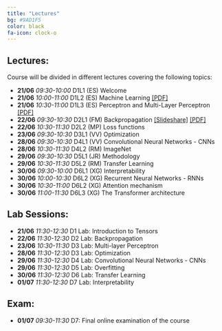 ```yaml
---
title: "Lectures"
bg: #9AD1F5
color: black
fa-icon: clock-o
---
```


## Lectures: 
Course will be divided in different lectures covering the following topics:

* **21/06** *09:30-10:00* D1L1 (ES) Welcome  
* **21/06** *10:00-11:00* D1L2 (ES) Machine Learning [[PDF]][idl-2020-d1l2-slides]
* **21/06** *10:30-11:00* D1L3 (ES) Perceptron and Multi-Layer Perceptron [[PDF]][idl-2020-d1l3-slides]
* **22/06** *09:30-10:30* D2L1 (FM) Backpropagation [[Slideshare]][idl-2020-d2l1-slideshare] [[PDF]][idl-2020-d2l1-pdf]
* **22/06** *10:30-11:30* D2L2 (MP) Loss functions
* **23/06** *09:30-10:30* D3L1 (VV) Optimization
* **28/06** *09:30-10:30* D4L1 (VV) Convolutional Neural Networks - CNNs
* **28/06** *10:30-11:30* D4L2 (RM) ImageNet
* **29/06** *09:30-10:30* D5L1 (JR) Methodology
* **29/06** *10:30-11:30* D5L2 (RM) Transfer Learning
* **30/06** *09:30-10:00* D6L1 (XG) Interpretability
* **30/06** *10:00-10:30* D6L2 (XG) Recurrent Neural Networks - RNNs
* **30/06** *10:30-11:00* D6L2 (XG) Attention mechanism
* **30/06** *11:00-11:30* D6L3 (XG) The Transformer architecture

[idl-2020-d1l2-slides]: https://github.com/telecombcn-dl/idl-2020/blob/gh-pages/slides/idl_2020_02_ml.pdf
[idl-2020-d1l3-slides]: https://github.com/telecombcn-dl/idl-2020/blob/gh-pages/slides/idl_2020_03_perceptron.pdf
[idl-2020-d1l4-slides]: https://github.com/telecombcn-dl/idl-2020/blob/gh-pages/slides/idl_2020_04_softmax.pdf
[idl-2020-d1l5-slides]: https://github.com/telecombcn-dl/idl-2020/blob/gh-pages/slides/idl_2020_05_mlp.pdf
[idl-2020-d2l1-pdf]: https://github.com/telecombcn-dl/idl-2020/blob/gh-pages/slides/idl_2020_06_backprop.pdf
[idl-2020-d2l1-slideshare]: https://www.slideshare.net/xavigiro/backpropagation-for-deep-learning

## Lab Sessions:
* **21/06** *11:30-12:30* D1 Lab: Introduction to Tensors
* **22/06** *11:30-12:30* D2 Lab: Backpropagation
* **23/06** *10:30-11:30* D3 Lab: Multi-layer Perceptron
* **28/06** *11:30-12:30* D3 Lab: Optimization
* **29/06** *11:30-12:30* D4 Lab: Convolutional Neural Networks - CNNs
* **29/06** *11:30-12:30* D5 Lab: Overfitting
* **30/06** *11:30-12:30* D6 Lab: Transfer Learning
* **01/07** *11:30-12:30* D7 Lab: Interpretability

## Exam:
* **01/07** *09:30-11:30* D7: Final online examination of the course
